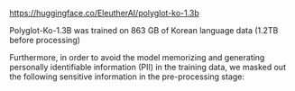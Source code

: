 https://huggingface.co/EleutherAI/polyglot-ko-1.3b

Polyglot-Ko-1.3B was trained on 863 GB of Korean language data (1.2TB before processing)


Furthermore, in order to avoid the model memorizing and generating personally identifiable information (PII) in the training data, we masked out the following sensitive information in the pre-processing stage: